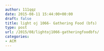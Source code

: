 ```yaml
---
author: 111qqz
date: 2015-08-11 15:44:00+00:00
draft: false
title: light oj 1066- Gathering Food (bfs)
type: post
url: /2015/08/lightoj1066-gatheringfoodbfs/
categories:
- ACM
---
```


